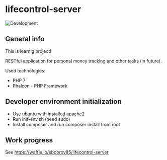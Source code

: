 # lifecontrol-server

![Development](https://img.shields.io/badge/status-development-yellow.svg)

## General info

This is learnig project!

RESTful application for personal money tracking and other tasks (in future).

Used technologies:

* PHP 7
* Phalcon - PHP Framework

## Developer environment initialization

* Use ubuntu with installed apache2
* Run init-env.sh (need sudo)
* Install composer and run composer install from root

## Work progress

See https://waffle.io/sbobrov85/lifecontrol-server
